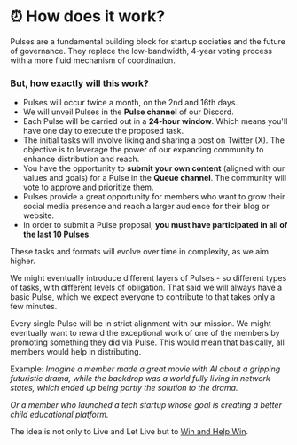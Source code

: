 # ⏰ How does it work?

Pulses are a fundamental building block for startup societies and the future of governance. They replace the low-bandwidth, 4-year voting process with a more fluid mechanism of coordination.

### But, how exactly will this work?

* Pulses will occur twice a month, on the 2nd and 16th days.
* We will unveil Pulses in the **Pulse channel** of our Discord.
* Each Pulse will be carried out in a **24-hour window**. Which means you'll have one day to execute the proposed task.
* The initial tasks will involve liking and sharing a post on Twitter (X). The objective is to leverage the power of our expanding community to enhance distribution and reach.
* You have the opportunity to **submit your own content** (aligned with our values and goals) for a Pulse in the **Queue channel**. The community will vote to approve and prioritize them.
* Pulses provide a great opportunity for members who want to grow their social media presence and reach a larger audience for their blog or website.
*   In order to submit a Pulse proposal, **you must have participated in all of the last 10 Pulses**.



These tasks and formats will evolve over time in complexity, as we aim higher.&#x20;

We might eventually introduce different layers of Pulses - so different types of tasks, with different levels of obligation. That said we will always have a basic Pulse, which we expect everyone to contribute to that takes only a few minutes.

Every single Pulse will be in strict alignment with our mission. We might eventually want to reward the exceptional work of one of the members by promoting something they did via Pulse. This would mean that basically, all members would help in distributing.&#x20;

Example: _Imagine a member made a great movie with AI about a gripping futuristic drama, while the backdrop was a world fully living in network states, which ended up being partly the solution to the drama._

_Or a member who launched a tech startup whose goal is creating a better child educational platform._&#x20;

The idea is not only to Live and Let Live but to [Win and Help Win](https://winandhelpwin.com/).

